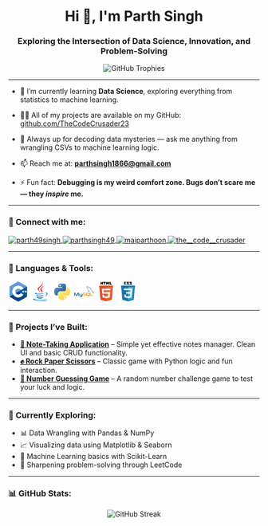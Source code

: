 <h1 align="center">Hi 👋, I'm Parth Singh</h1>
<h3 align="center">Exploring the Intersection of Data Science, Innovation, and Problem-Solving</h3>

<p align="center">
  <img src="https://github-profile-trophy.vercel.app/?username=thecodecrusader23&theme=flat&margin-w=10&row=2&column=3" alt="GitHub Trophies" />
</p>

---

- 🌱 I’m currently learning **Data Science**, exploring everything from statistics to machine learning.

- 👨‍💻 All of my projects are available on my GitHub: [github.com/TheCodeCrusader23](https://github.com/TheCodeCrusader23)

- 💬 Always up for decoding data mysteries — ask me anything from wrangling CSVs to machine learning logic.

- 📫 Reach me at: **parthsingh1866@gmail.com**

- ⚡ Fun fact: **Debugging is my weird comfort zone. Bugs don’t scare me — they *inspire* me.**

---

<h3 align="left">🔗 Connect with me:</h3>
<p align="left">
  <a href="https://twitter.com/parth49singh" target="blank">
    <img align="center" src="https://raw.githubusercontent.com/rahuldkjain/github-profile-readme-generator/master/src/images/icons/Social/twitter.svg" alt="parth49singh" height="30" width="40" />
  </a>
  <a href="https://stackoverflow.com/users/parthsingh49" target="blank">
    <img align="center" src="https://raw.githubusercontent.com/rahuldkjain/github-profile-readme-generator/master/src/images/icons/Social/stack-overflow.svg" alt="parthsingh49" height="30" width="40" />
  </a>
  <a href="https://kaggle.com/maiparthoon" target="blank">
    <img align="center" src="https://raw.githubusercontent.com/rahuldkjain/github-profile-readme-generator/master/src/images/icons/Social/kaggle.svg" alt="maiparthoon" height="30" width="40" />
  </a>
  <a href="https://www.leetcode.com/the__code__crusader" target="blank">
    <img align="center" src="https://raw.githubusercontent.com/rahuldkjain/github-profile-readme-generator/master/src/images/icons/Social/leet-code.svg" alt="the__code__crusader" height="30" width="40" />
  </a>
</p>

---

<h3 align="left">🧰 Languages & Tools:</h3>
<p align="left">
  <img src="https://raw.githubusercontent.com/devicons/devicon/master/icons/cplusplus/cplusplus-original.svg" alt="C++" width="40" height="40"/>
  <img src="https://raw.githubusercontent.com/devicons/devicon/master/icons/java/java-original.svg" alt="Java" width="40" height="40"/>
  <img src="https://raw.githubusercontent.com/devicons/devicon/master/icons/python/python-original.svg" alt="Python" width="40" height="40"/>
  <img src="https://raw.githubusercontent.com/devicons/devicon/master/icons/mysql/mysql-original-wordmark.svg" alt="MySQL" width="40" height="40"/>
  <img src="https://raw.githubusercontent.com/devicons/devicon/master/icons/html5/html5-original-wordmark.svg" alt="HTML" width="40" height="40"/>
  <img src="https://raw.githubusercontent.com/devicons/devicon/master/icons/css3/css3-original-wordmark.svg" alt="CSS" width="40" height="40"/>
</p>

---

<h3 align="left">🚀 Projects I’ve Built:</h3>
<ul>
  <li><a href="https://github.com/TheCodeCrusader23/NOTE-TAKING-APPLICATION"><strong>📝 Note-Taking Application</strong></a> – Simple yet effective notes manager. Clean UI and basic CRUD functionality.</li>
  <li><a href="https://github.com/TheCodeCrusader23/rockpaperscissors"><strong>✊ Rock Paper Scissors</strong></a> – Classic game with Python logic and fun interaction.</li>
  <li><a href="https://github.com/TheCodeCrusader23/numberguessing"><strong>🔢 Number Guessing Game</strong></a> – A random number challenge game to test your luck and logic.</li>
</ul>

---

<h3 align="left">🌱 Currently Exploring:</h3>
<ul>
  <li>📊 Data Wrangling with Pandas & NumPy</li>
  <li>📈 Visualizing data using Matplotlib & Seaborn</li>
  <li>🤖 Machine Learning basics with Scikit-Learn</li>
  <li>🧠 Sharpening problem-solving through LeetCode</li>
</ul>

---

<h3 align="left">📊 GitHub Stats:</h3>
<p align="center">
  <img src="https://github-readme-streak-stats.herokuapp.com/?user=thecodecrusader23&theme=dark&hide_border=true" alt="GitHub Streak"/>
</p>

